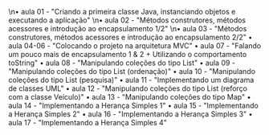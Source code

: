 \n• aula 01 - "Criando a primeira classe Java, instanciando objetos e executando a aplicação"
\n• aula 02 - "Métodos construtores, métodos acessores e introdução ao encapsulamento 1/2"
\n• aula 03 - "Métodos construtores, métodos acessores e introdução ao encapsulamento 2/2"
• aula 04-06 - "Colocando o projeto na arquitetura MVC"
• aula 07 - "Falando um pouco mais de encapsulamento 1 & 2 + Utilizando o comportamento toString"
• aula 08 - "Manipulando coleções do tipo List"
• aula 09 - "Manipulando coleções do tipo List (ordenação)"
• aula 10 - "Manipulando coleções do tipo List (pesquisa)"
• aula 11 - "Implementando um diagrama de classes UML"
• aula 12 - "Manipulando coleções do tipo List (reforço com a classe Veículo)"
• aula 13 - "Manipulando coleções do tipo Map"
• aula 14 - "Implementando a Herança Simples 1"
• aula 15 - "Implementando a Herança Simples 2"
• aula 16 - "Implementando a Herança Simples 3"
• aula 17 - "Implementando a Herança Simples 4"





